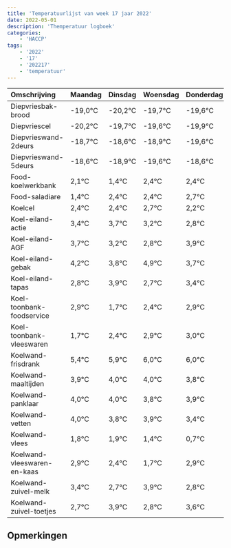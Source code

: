 ```yaml
---
title: 'Temperatuurlijst van week 17 jaar 2022'
date: 2022-05-01
description: 'Themperatuur logboek'
categories:
    - 'HACCP'
tags:
    - '2022'
    - '17'
    - '202217'
    - 'temperatuur'
---
```

|Omschrijving|Maandag|Dinsdag|Woensdag|Donderdag|Vrijdag|Zaterdag|Zondag|
|:---|:---|:---|:---|:---|:---|:---|:---|
|Diepvriesbak-brood|-19,0°C|-20,2°C|-19,7°C|-19,6°C|-19,9°C|-20,6°C|-19,6°C|
|Diepvriescel|-20,2°C|-19,7°C|-19,6°C|-19,9°C|-20,6°C|-19,6°C|-19,6°C|
|Diepvrieswand-2deurs|-18,7°C|-18,6°C|-18,9°C|-19,6°C|-18,6°C|-18,6°C|-18,3°C|
|Diepvrieswand-5deurs|-18,6°C|-18,9°C|-19,6°C|-18,6°C|-18,6°C|-18,3°C|-18,8°C|
|Food-koelwerkbank|2,1°C|1,4°C|2,4°C|2,4°C|2,7°C|2,2°C|1,8°C|
|Food-saladiare|1,4°C|2,4°C|2,4°C|2,7°C|2,2°C|1,8°C|2,9°C|
|Koelcel|2,4°C|2,4°C|2,7°C|2,2°C|1,8°C|2,9°C|1,7°C|
|Koel-eiland-actie|3,4°C|3,7°C|3,2°C|2,8°C|3,9°C|2,7°C|3,4°C|
|Koel-eiland-AGF|3,7°C|3,2°C|2,8°C|3,9°C|2,7°C|3,4°C|3,9°C|
|Koel-eiland-gebak|4,2°C|3,8°C|4,9°C|3,7°C|4,4°C|4,9°C|5,0°C|
|Koel-eiland-tapas|2,8°C|3,9°C|2,7°C|3,4°C|3,9°C|4,0°C|4,0°C|
|Koel-toonbank-foodservice|2,9°C|1,7°C|2,4°C|2,9°C|3,0°C|3,0°C|2,8°C|
|Koel-toonbank-vleeswaren|1,7°C|2,4°C|2,9°C|3,0°C|3,0°C|2,8°C|2,9°C|
|Koelwand-frisdrank|5,4°C|5,9°C|6,0°C|6,0°C|5,8°C|5,9°C|5,4°C|
|Koelwand-maaltijden|3,9°C|4,0°C|4,0°C|3,8°C|3,9°C|3,4°C|2,7°C|
|Koelwand-panklaar|4,0°C|4,0°C|3,8°C|3,9°C|3,4°C|2,7°C|3,9°C|
|Koelwand-vetten|4,0°C|3,8°C|3,9°C|3,4°C|2,7°C|3,9°C|2,8°C|
|Koelwand-vlees|1,8°C|1,9°C|1,4°C|0,7°C|1,9°C|0,8°C|1,6°C|
|Koelwand-vleeswaren-en-kaas|2,9°C|2,4°C|1,7°C|2,9°C|1,8°C|2,6°C|2,2°C|
|Koelwand-zuivel-melk|3,4°C|2,7°C|3,9°C|2,8°C|3,6°C|3,2°C|3,7°C|
|Koelwand-zuivel-toetjes|2,7°C|3,9°C|2,8°C|3,6°C|3,2°C|3,7°C|4,0°C|

## Opmerkingen


